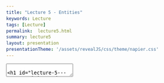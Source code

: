 ```yaml
---
title: "Lecture 5 - Entities"
keywords: Lecture
tags: [Lecture]
permalink:  lecture5.html
summary: lecture5
layout: presentation
presentationTheme: '/assets/revealJS/css/theme/napier.css' 
---
```

<section data-markdown data-separator="^\n---\n$" data-separator-vertical="^\n--\n$">
<textarea data-template>

# Lecture 5 -  Game Entities and Entity Management
### SET09121 - Games Engineering

<br><br>
Leni Le Goff
<br>


School of Computing. Edinburgh Napier University


---

# Recommended Reading

Game Design Workshop. 3rd Edition. Fullerton (2014).

- Read Chapter 5 on System Dynamics.

 ![image](assets/images/gdw_book.jpg)


---

# Review - System Dynamics

- Last lecture we examined systems and how games can be viewed as systems.
- We incorporated our existing Formal Elements of game design into a system. <!-- .element: class="fragment" -->
- We also showed how we can define a game as a system, and some of the similarities with software development. <!-- .element: class="fragment" -->
- In this lecture we will go into detail about how we can use this model to develop our game objects. <!-- .element: class="fragment" -->
- What were the parts of a system we defined? <!-- .element: class="fragment" -->


---

# Review - Objects

- A system is made up of a collection of objects.
 - Examples: Mario, mushroom, blocks.
- Objects are the key component of interest - from a game point of view we want to work at the level of objects.


![image](assets/images/mario.jpg) <!-- .element width="70%"  -->


---

# Review - Properties

- Objects will have properties associated with them.
- The properties determine the values associated with individual objects.
- Examples include: health; armour; position; etc.

 ![image](assets/images/witcher3.jpg) <!-- .element width="70%"  -->


---

# Review - Behaviours

- Objects also have behaviours which define what actions an object performs.
 - In object-orientation we call these behaviours methods.
- Example behaviours include: jumping; running; shooting; etc.

![image](assets/images/minecraft.jpg) <!-- .element width="70%"  -->


---

# Review - Relationships

- The most difficult aspect of a system to define is the relationship between the objects.
- Relationships allow the objects to interact and therefore provide a more complex system. <!-- .element: class="fragment" -->
 - Remember Tic-Tac-Toe versus chess.
- From a game point of view relationships can include: <!-- .element: class="fragment" -->
 - Position of a character in the game world. <!-- .element: class="fragment" -->
 - The type of weapon the character currently holds. <!-- .element: class="fragment" -->
 - The enemy the character is currently attacking. <!-- .element: class="fragment" -->
 - The armour the enemy is currently wearing. <!-- .element: class="fragment" -->
 - How the weapon reacts to that type of armour. <!-- .element: class="fragment" -->


---

# Examples - Entities


---

# Example Game - Starcraft II 

<iframe width="760" height="515" src="https://www.youtube.com/embed/yaqeZ9Snt4E" frameborder="0" allow="autoplay; encrypted-media; picture-in-picture" allowfullscreen></iframe>


---

# Engineering a Game - Objects as Entities
- The first thing to do when considering Starcraft II as a system is to consider the objects.
 - Soldiers. <!-- .element: class="fragment" -->
 - Vehicles. <!-- .element: class="fragment" -->
 - Buildings. <!-- .element: class="fragment" -->
 - Scenery. <!-- .element: class="fragment" -->
 - etc. <!-- .element: class="fragment" -->
- We need a simple method to think of these objects so we can manage and control them. <!-- .element: class="fragment" -->


To do this we will define a basic <!-- .element: class="fragment" -->`entity` class.


---

# Example Game - Pong 

![image](assets/images/pong.gif)


---

# Properties of a Pong Entity

- What do you see in Pong?
 - What are the objects/entities involved in Pong? <!-- .element: class="fragment" -->
- What are the attributes/properties of these entities? <!-- .element: class="fragment" -->
- What are the common properties across all the entities? <!-- .element: class="fragment" -->


---

# The Properties of a Basic Entity

- We can identify four basic properties of a game entity.
- Position of the object in the game world. <!-- .element: class="fragment" -->
    - Store as a 2-dimensional or 3-dimensional vector. <!-- .element: class="fragment" -->
- A graphic representing the entity. <!-- .element: class="fragment" -->
    - Texture. <!-- .element: class="fragment" -->
    - Geometry. <!-- .element: class="fragment" -->
- We also need basic state information of the entity. <!-- .element: class="fragment" -->
    - We need a flag to indicate if the game entity is active/updatable: alive. <!-- .element: class="fragment" -->
    - We also need a flag to indicate if the entity is visible: visible. <!-- .element: class="fragment" -->


---

# Possible Other Properties

- There are numerous other properties a game entity could have:
    - Velocity.
    - Sound effect.
    - Hit points.
    - etc.
- The key is to keep the game entity abstract and simple. <!-- .element: class="fragment" -->
- We can extend the entity class using inheritance or composition. <!-- .element: class="fragment" -->


---

# Back to Pong - Behaviours

- What sort of behaviours do the Pong entities have?
    - What actions do they perform during the game?
- Are there any similarities between these behaviours?

 ![image](assets/images/pong.gif)


---

<!-- .slide: class="split" -->
# Think About the Game

- What are the main stages that a game goes through?
 - Initialise.
 - Load Content.
 - Update.
 - Render.
 - Shutdown.

- From an entity point of view we can operate on the same basic principles.

![image](assets/images/gameloop.png) <!-- .element height="750px"  -->


---

# An Entity's Behaviours

- We will have four key behaviours for a game entity.
 - <!-- .element: class="fragment" --> **Initialise** - will be managed by the constructor of the entity.
 - <!-- .element: class="fragment" --> **Update** - will update the game entity based on its logic. 
 - <!-- .element: class="fragment" --> **Render** - will display the game entity on the screen.
 - <!-- .element: class="fragment" --> **Destructor** - will shutdown/destroy the entity.

- There are numerous other methods possible: <!-- .element: class="fragment" -->
    - Detect collision. <!-- .element: class="fragment" -->
    - Update AI. <!-- .element: class="fragment" -->
    - Update physics. <!-- .element: class="fragment" -->


---


# Back to System Dynamics

- From a system point of view, we need to define the following:
- Objects / Entities
- Object Properties
 - Abstract level - position, graphic, alive, visible.
- Object Behaviours
 - Abstract level - constructor, update, render, destructor.
- Relationships between Objects.
 - Handled in the game loop level and we will see later in the *Scene* level
- Interaction with the system.
 - External system control.

---

# Our Entity Class

![image](assets/images/entity.png) 

UML Class diagram: **-** means *private*, **+** means *public*, and **#** means *protected* 

---

# Managing Entities


---

# Managing Entities

- Our game will have multiple entities within it.
    - Player controlled characters.
    - Computer controlled characters.
    - Pick-ups.
    - Scenery
- We need some method of managing all these entities without putting
    too much thought into it.

---

# Managing Entities
Games have lots of Entities (Example - Factorio)

![image](assets/images/factorio.jpg) 


---

# Data Structure Approach

- The simplest method: use a suitable data structure. <!-- .element: class="fragment" -->
    - Array, vector, list, or map. <!-- .element: class="fragment" -->
- Then we can just tell them all to update and draw as required. <!-- .element: class="fragment" -->
    - For each entity in the list call Update(). <!-- .element: class="fragment" -->
    - For each entity in the list call Render(). <!-- .element: class="fragment" -->
- However, this has limitations. <!-- .element: class="fragment" -->
    - How do we find a single entity in the list? <!-- .element: class="fragment" -->
    - How do we add or remove entities to/from the list if we want to? <!-- .element: class="fragment" -->
    - How do we access this list throughout the program? <!-- .element: class="fragment" -->
- Therefore we will adopt a software engineering approach to tackle this problem: we'll use a manager class. <!-- .element: class="fragment" -->



---

# Software Engineering Approach

- By using a manager class we can: <!-- .element: class="fragment" --> 
    - Manage all the entities with simple methods. <!-- .element: class="fragment" -->
    - Manage access, addition and removal to our collection of entities in a generic way <!-- .element: class="fragment" -->
    - Isolate the entity management for the other components <!-- .element: class="fragment" -->


---

# Defining our Manager Class
![image](assets/images/entity_manager.png)

UML Class Diagram: 3 sections in a class box: name, attributes, and methods. <!-- .element: class="fragment" -->

---


# Summary

- Think about the elements of your game as a collection of entities game objects.
    - Use the entity base class.
    - Add required properties.
    - Add required behaviours.
    - Add required relationships.
    - Add the entity to the game world.

- By using an entity based approach and a manager we can focus on individual entity behaviours.
